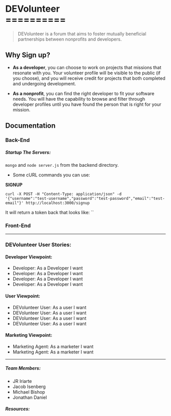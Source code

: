 # DEVolunteer<br>==========

> DEVolunteer is a forum that aims to foster mutually beneficial partnerships between nonprofits and developers.

## Why Sign up?


- **As a developer**, you can choose to work on projects that missions that resonate with you. Your volunteer profile will be visible to the public (if you choose), and you will receive credit for projects that both completed and undergoing development.

- **As a nonprofit**, you can find the right developer to fit your software needs. You will have the capability to browse and filter through developer profiles until you have found the person that is right for your mission.

## **Documentation**

### Back-End
##### Startup The Servers:
`mongo` and `node server.js` from the backend directory.

* Some cURL commands you can use:

**SIGNUP**  
```
curl -X POST -H "Content-Type: application/json" -d '{"username":"test-username","password":"test-password","email":"test-email"}' http://localhost:3000/signup
```
It will return a token back that looks like:
``


### Front-End

---
### DEVolunteer User Stories:

#### Developer Viewpoint:
* Developer: As a Developer I want
* Developer: As a Developer I want
* Developer: As a Developer I want
* Developer: As a Developer I want
#### User Viewpoint:
* DEVolunteer User: As a user I want
* DEVolunteer User: As a user I want
* DEVolunteer User: As a user I want
* DEVolunteer User: As a user I want
#### Marketing Viewpoint:
* Marketing Agent: As a marketer I want
* Marketing Agent: As a marketer I want
---
##### Team Members:
* JR Iriarte
* Jacob Isenberg  
* Michael Bishop
* Jonathan Daniel

##### Resources:
